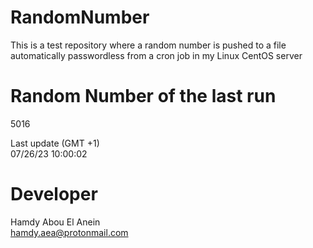 # RandomNumber    
This is a test repository where a random number is pushed to a file automatically passwordless from a cron job in my Linux CentOS server    
# Random Number of the last run   
5016
      
Last update (GMT +1)    
07/26/23 10:00:02
# Developer    
Hamdy Abou El Anein   
hamdy.aea@protonmail.com
